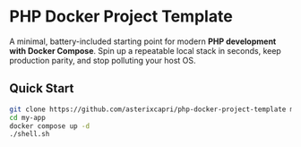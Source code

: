 # PHP Docker Project Template

A minimal, battery-included starting point for modern **PHP development with Docker Compose**.
Spin up a repeatable local stack in seconds, keep production parity, and stop polluting your host OS.

## Quick Start

```bash
git clone https://github.com/asterixcapri/php-docker-project-template my-app
cd my-app
docker compose up -d
./shell.sh
```
